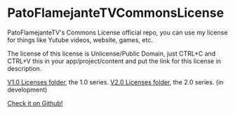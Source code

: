 # PatoFlamejanteTVCommonsLicense
PatoFlamejanteTV's Commons License official repo, you can use my license for things like Yutube videos, website, games, etc.

The license of this license is Unlicense/Public Domain, just CTRL+C and CTRL+V this in your app/project/content and put the link for this license in description.

[V1.0 Licenses folder](/V1.0), the 1.0 series.
[V2.0 Licenses folder](/V2.0), the 2.0 series. (in development)

[Check it on Github!](https://github.com/PatoFlamejanteTV/PatoFlamejanteTVCommonsLicense)

